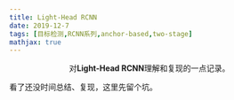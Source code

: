 ```yaml
---
title: Light-Head RCNN
date: 2019-12-7
tags: [目标检测,RCNN系列,anchor-based,two-stage]
mathjax: true
---
```


<p align="center">
对<strong>Light-Head RCNN</strong>理解和复现的一点记录。
</p>

<!--more-->

看了还没时间总结、复现，这里先留个坑。
